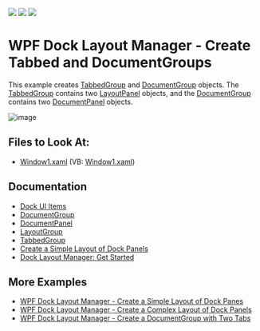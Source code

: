 <!-- default badges list -->
![](https://img.shields.io/endpoint?url=https://codecentral.devexpress.com/api/v1/VersionRange/128643232/22.2.2%2B)
[![](https://img.shields.io/badge/Open_in_DevExpress_Support_Center-FF7200?style=flat-square&logo=DevExpress&logoColor=white)](https://supportcenter.devexpress.com/ticket/details/E1656)
[![](https://img.shields.io/badge/📖_How_to_use_DevExpress_Examples-e9f6fc?style=flat-square)](https://docs.devexpress.com/GeneralInformation/403183)
<!-- default badges end -->

# WPF Dock Layout Manager - Create Tabbed and DocumentGroups


This example creates [TabbedGroup](https://docs.devexpress.com/WPF/DevExpress.Xpf.Docking.TabbedGroup) and [DocumentGroup](https://docs.devexpress.com/WPF/DevExpress.Xpf.Docking.DocumentGroup) objects. The [TabbedGroup](https://docs.devexpress.com/WPF/DevExpress.Xpf.Docking.TabbedGroup) contains two [LayoutPanel](https://docs.devexpress.com/WPF/DevExpress.Xpf.Docking.LayoutPanel) objects, and the [DocumentGroup](https://docs.devexpress.com/WPF/DevExpress.Xpf.Docking.DocumentGroup) contains two [DocumentPanel](https://docs.devexpress.com/WPF/DevExpress.Xpf.Docking.DocumentPanel) objects.

![image](https://user-images.githubusercontent.com/12169834/173875380-1597a66d-d862-4728-a2df-0656f350ebd5.png)

<!-- default file list -->
## Files to Look At:

* [Window1.xaml](./CS/CreateTabbedAndDocumentGroups/Window1.xaml) (VB: [Window1.xaml](./VB/CreateTabbedAndDocumentGroups/Window1.xaml))
<!-- default file list end -->

## Documentation

- [Dock UI Items](https://docs.devexpress.com/WPF/7209/controls-and-libraries/layout-management/dock-windows/dock-items)
- [DocumentGroup](https://docs.devexpress.com/WPF/DevExpress.Xpf.Docking.DocumentGroup)
- [DocumentPanel](https://docs.devexpress.com/WPF/DevExpress.Xpf.Docking.DocumentPanel)
- [LayoutGroup](https://docs.devexpress.com/WPF/DevExpress.Xpf.Docking.LayoutGroup)
- [TabbedGroup](https://docs.devexpress.com/WPF/DevExpress.Xpf.Docking.TabbedGroup)
- [Create a Simple Layout of Dock Panels](https://docs.devexpress.com/WPF/6654/controls-and-libraries/layout-management/dock-windows/getting-started/how-to-create-a-simple-layout-of-dock-panes)
- [Dock Layout Manager: Get Started](https://docs.devexpress.com/WPF/6820/controls-and-libraries/layout-management/dock-windows/getting-started/dock-layout-manager)

## More Examples

- [WPF Dock Layout Manager - Create a Simple Layout of Dock Panes](https://github.com/DevExpress-Examples/how-to-create-a-simple-layout-of-dock-panes-e1600)
- [WPF Dock Layout Manager - Create a Complex Layout of Dock Panels](https://github.com/DevExpress-Examples/how-to-create-a-complex-layout-of-dock-panels-e1663)
- [WPF Dock Layout Manager - Сreate a DocumentGroup with Two Tabs](https://github.com/DevExpress-Examples/how-to-create-a-documentgroup-with-two-tabs-e1670)
